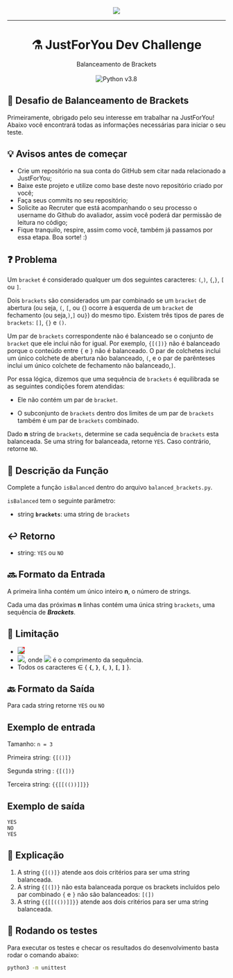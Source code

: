 <div align="center">
  <img src="https://revobeautytech.com.br/assinaturas/logo-jfy.png">
</div>

---

<div align="center">
  <h1>⚗️ JustForYou Dev Challenge</h1>
</div>

<div align="center">
    Balanceamento de Brackets
</div>

<br>

<div align="center">
  <img src="https://img.shields.io/badge/Python-v3.8-informational?style=flat&logo=python&logoColor=white&color=success" alt="Python v3.8" />
</div>

## 🔰 Desafio de Balanceamento de Brackets

Primeiramente, obrigado pelo seu interesse em trabalhar na JustForYou! Abaixo você encontrará todas as informações necessárias para iniciar o seu teste.

## 💡 Avisos antes de começar

* Crie um repositório na sua conta do GitHub sem citar nada relacionado a JustForYou;
* Baixe este projeto e utilize como base deste novo repositório criado por você;
* Faça seus commits no seu repositório;
* Solicite ao Recruter que está acompanhando o seu processo o username do Github do avaliador, assim você poderá dar permissão de leitura no código;
* Fique tranquilo, respire, assim como você, também já passamos por essa etapa. Boa sorte! :)

## ❓ Problema

Um `bracket` é considerado qualquer um dos seguintes caracteres: `(`,`)`, `{`,`}`, `[` ou `]`.

Dois `brackets` são considerados um par combinado se um `bracket` de abertura (ou seja, `(`, `[`, ou `{`) ocorre à esquerda de um `bracket` de fechamento (ou seja,`)`,`]` ou`}`) do mesmo tipo. Existem três tipos de pares de `brackets`: `[]`, `{}` e `()`.

Um par de `brackets` correspondente não é balanceado se o conjunto de `bracket` que ele inclui não for igual. Por exemplo, `{[(])}` não é balanceado porque o conteúdo entre `{` e `}` não é balanceado. O par de colchetes inclui um único colchete de abertura não balanceado, `(`, e o par de parênteses inclui um único colchete de fechamento não balanceado,`]`.

Por essa lógica, dizemos que uma sequência de `brackets` é equilibrada se as seguintes condições forem atendidas:

* Ele não contém um par de `bracket`.

* O subconjunto de `brackets` dentro dos limites de um par de `brackets` também é um par de `brackets` combinado.

Dado **n** string de `brackets`, determine se cada sequência de `brackets` esta balanceada. Se uma string for balanceada, retorne `YES`. Caso contrário, retorne `NO`.


## 📝 Descrição da Função

Complete a função `isBalanced` dentro do arquivo `balanced_brackets.py`.

`isBalanced` tem o seguinte parâmetro:

* string **`brackets`**: uma string de `brackets`

## ↩️ Retorno

* string: `YES` ou `NO`

## 🔜 Formato da Entrada

A primeira linha contém um único inteiro **n**, o número de strings.

Cada uma das próximas **n** linhas contém uma única string `brackets`, uma sequência de ***Brackets***.

## 🔗 Limitação

* <img src="https://render.githubusercontent.com/render/math?math=1 \le n \le 10^3" style="background: red;">
* <img src="https://render.githubusercontent.com/render/math?math=1 \le |brackets| \le 10^3">, onde <img src="https://render.githubusercontent.com/render/math?math=|brackets|"> é o comprimento da sequência.
* Todos os caracteres ∈ { **`{`**, **`}`**, **`(`**, **`)`**, **`[`**, **`]`** }.

## 🔙 Formato da Saída

Para cada string retorne `YES` ou `NO`

## Exemplo de entrada

Tamanho: `n = 3`

Primeira string: `{[()]}`

Segunda string : `{[(])}`

Terceira string: `{{[[(())]]}}`

## Exemplo de saída

```
YES
NO
YES
```

## 💬 Explicação

1. A string `{[()]}` atende aos dois critérios para ser uma string balanceada.
1. A string `{[(])}` não esta balanceada porque os brackets incluídos pelo par combinado `{` e `}` não são balanceados: `[(])`
1. A string `{{[[(())]]}}` atende aos dois critérios para ser uma string balanceada.

## 🧪 Rodando os testes

Para executar os testes e checar os resultados do desenvolvimento basta rodar o comando abaixo:

```bash
python3 -m unittest
```
